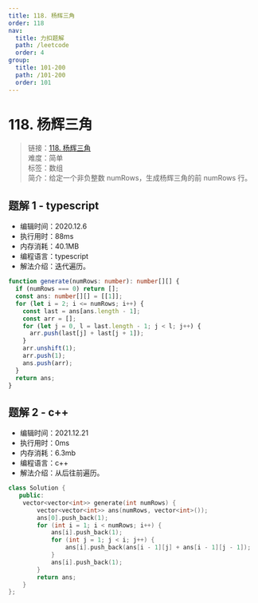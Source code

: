```yaml
---
title: 118. 杨辉三角
order: 118
nav:
  title: 力扣题解
  path: /leetcode
  order: 4
group:
  title: 101-200
  path: /101-200
  order: 101
---
```


# 118. 杨辉三角

> 链接：[118. 杨辉三角](https://leetcode-cn.com/problems/pascals-triangle/)  
> 难度：简单  
> 标签：数组  
> 简介：给定一个非负整数 numRows，生成杨辉三角的前 numRows 行。

## 题解 1 - typescript

- 编辑时间：2020.12.6
- 执行用时：88ms
- 内存消耗：40.1MB
- 编程语言：typescript
- 解法介绍：迭代遍历。

```typescript
function generate(numRows: number): number[][] {
  if (numRows === 0) return [];
  const ans: number[][] = [[1]];
  for (let i = 2; i <= numRows; i++) {
    const last = ans[ans.length - 1];
    const arr = [];
    for (let j = 0, l = last.length - 1; j < l; j++) {
      arr.push(last[j] + last[j + 1]);
    }
    arr.unshift(1);
    arr.push(1);
    ans.push(arr);
  }
  return ans;
}
```

## 题解 2 - c++

- 编辑时间：2021.12.21
- 执行用时：0ms
- 内存消耗：6.3mb
- 编程语言：c++
- 解法介绍：从后往前遍历。

```cpp
class Solution {
   public:
    vector<vector<int>> generate(int numRows) {
        vector<vector<int>> ans(numRows, vector<int>());
        ans[0].push_back(1);
        for (int i = 1; i < numRows; i++) {
            ans[i].push_back(1);
            for (int j = 1; j < i; j++) {
                ans[i].push_back(ans[i - 1][j] + ans[i - 1][j - 1]);
            }
            ans[i].push_back(1);
        }
        return ans;
    }
};
```
